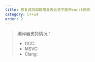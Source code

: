 ```yaml
---
title: 修复成员函数常量表达式不能带const修饰
category: C++14
order: 2
---
```


> 编译器支持情况：
> * GCC:
> * MSVC:
> * Clang:
